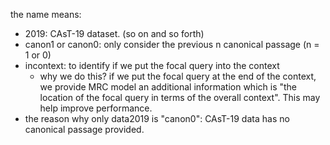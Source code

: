 the name means:
- 2019: CAsT-19 dataset. (so on and so forth)
- canon1 or canon0: only consider the previous n canonical passage (n = 1 or 0)
- incontext: to identify if we put the focal query into the context
  - why we do this? if we put the focal query at the end of the context, we provide MRC model an additional information which is "the location of the focal query in terms of the overall context". This may help improve performance.
- the reason why only data2019 is "canon0": CAsT-19 data has no canonical passage provided.